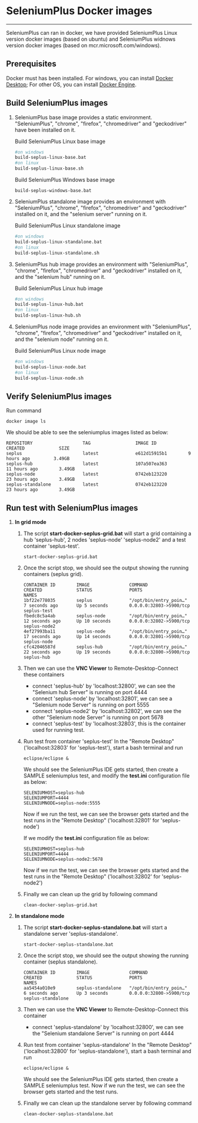 # SeleniumPlus Docker images
---
SeleniumPlus can ran in docker, we have provided SeleniumPlus Linux version docker images (based on ubuntu) 
and SeleniumPlus widnows version docker images (based on mcr.microsoft.com/windows).

## Prerequisites
Docker must has been installed. For windows, you can install [Docker Desktop](https://www.docker.com/products/docker-desktop);
For other OS, you can install [Docker Engine](https://docs.docker.com/engine/install/).

## Build SeleniumPlus images
1. SeleniumPlus base image provides a static environment. "SeleniumPlus", "chrome", "firefox", "chromedriver" and "geckodriver" have been installed on it.
   
   Build SeleniumPlus Linux base image
   ```bash
   #on windows
   build-seplus-linux-base.bat
   #on linux
   build-seplus-linux-base.sh
   ```

   Build SeleniumPlus Windows base image
   ```
   build-seplus-windows-base.bat
   ```   
   
2. SeleniumPlus standalone image provides an environment with "SeleniumPlus", "chrome", "firefox", "chromedriver" and "geckodriver" installed on it, and the "selenium server" running on it.
   
   Build SeleniumPlus Linux standalone image
   ```bash
   #on windows
   build-seplus-linux-standalone.bat
   #on linux
   build-seplus-linux-standalone.sh
   ```

3. SeleniumPlus hub image provides an environment with "SeleniumPlus", "chrome", "firefox", "chromedriver" and "geckodriver" installed on it, and the "selenium hub" running on it.
   
   Build SeleniumPlus Linux hub image
   ```bash
   #on windows
   build-seplus-linux-hub.bat
   #on linux
   build-seplus-linux-hub.sh
   ```

4. SeleniumPlus node image provides an environment with "SeleniumPlus", "chrome", "firefox", "chromedriver" and "geckodriver" installed on it, and the "selenium node" running on it.
   
   Build SeleniumPlus Linux node image
   ```bash
   #on windows
   build-seplus-linux-node.bat
   #on linux
   build-seplus-linux-node.sh
   ```

## Verify SeleniumPlus images

   Run command
   ```
   docker image ls
   ```   
   
   We should be able to see the seleniumplus images listed as below:
   ```
   REPOSITORY                   TAG                 IMAGE ID            CREATED             SIZE
   seplus                       latest              e612d15915b1        9 hours ago         3.49GB
   seplus-hub                   latest              107a507ea363        11 hours ago        3.49GB
   seplus-node                  latest              0742eb123220        23 hours ago        3.49GB
   seplus-standalone            latest              0742eb123220        23 hours ago        3.49GB
   ```
   
## Run test with SeleniumPlus images

1. **In grid mode** 
   1. The script **start-docker-seplus-grid.bat** will start a grid containing a hub 'seplus-hub', 2 nodes 'seplus-node' 'seplus-node2' and a test container 'seplus-test'.
      ```
      start-docker-seplus-grid.bat
      ```
   
   2. Once the script stop, we should see the output showing the running containers (seplus grid).
      ```
      CONTAINER ID        IMAGE               COMMAND                  CREATED             STATUS              PORTS                     NAMES
      1bf22e778035        seplus              "/opt/bin/entry_poin…"   7 seconds ago       Up 5 seconds        0.0.0.0:32803->5900/tcp   seplus-test
      fbedc8c5a4ab        seplus-node         "/opt/bin/entry_poin…"   12 seconds ago      Up 10 seconds       0.0.0.0:32802->5900/tcp   seplus-node2
      4ef27993ba11        seplus-node         "/opt/bin/entry_poin…"   17 seconds ago      Up 14 seconds       0.0.0.0:32801->5900/tcp   seplus-node
      cfc42046587d        seplus-hub          "/opt/bin/entry_poin…"   22 seconds ago      Up 19 seconds       0.0.0.0:32800->5900/tcp   seplus-hub
      ```
   
   3. Then we can use the **VNC Viewer** to Remote-Desktop-Connect these containers
      * connect 'seplus-hub' by 'localhost:32800', we can see the "Selenium hub Server" is running on port 4444 
      * connect 'seplus-node' by 'localhost:32801', we can see a "Selenium node Server" is running on port 5555  
      * connect 'seplus-node2' by 'localhost:32802', we can see the other "Selenium node Server" is running on port 5678
      * connect 'seplus-test' by 'localhost:32803', this is the container used for running test.
   
   4. Run test from container 'seplus-test' 
      In the "Remote Desktop" ('localhost:32803' for 'seplus-test'), start a bash terminal and run
      ```
      eclipse/eclipse &
      ```
      We should see the SeleniumPlus IDE gets started, then create a SAMPLE seleniumplus test, and modify the **test.ini** configuration file as below:
      
      ```
      SELENIUMHOST=seplus-hub
      SELENIUMPORT=4444
      SELENIUMNODE=seplus-node:5555
      ```
      Now if we run the test, we can see the browser gets started and the test runs in the "Remote Desktop" ('localhost:32801' for 'seplus-node')
      
      If we modify the **test.ini** configuration file as below:
      ```
      SELENIUMHOST=seplus-hub
      SELENIUMPORT=4444
      SELENIUMNODE=seplus-node2:5678
      ```
      Now if we run the test, we can see the browser gets started and the test runs in the "Remote Desktop" ('localhost:32802' for 'seplus-node2')
   5. Finally we can clean up the grid by following command
      ```
      clean-docker-seplus-grid.bat
      ```
2. **In standalone mode**    
   1. The script **start-docker-seplus-standalone.bat** will start a standalone server 'seplus-standalone'.
      ```
      start-docker-seplus-standalone.bat
      ```
   2. Once the script stop, we should see the output showing the running container (seplus standalone).
      ```
      CONTAINER ID        IMAGE               COMMAND                  CREATED             STATUS              PORTS                     NAMES
      aa5454a010e9        seplus-standalone   "/opt/bin/entry_poin…"   6 seconds ago       Up 3 seconds        0.0.0.0:32800->5900/tcp   seplus-standalone
      ```
   3. Then we can use the **VNC Viewer** to Remote-Desktop-Connect this container
      * connect 'seplus-standalone' by 'localhost:32800', we can see the "Selenium standalone Server" is running on port 4444       
 
   4. Run test from container 'seplus-standalone' 
      In the "Remote Desktop" ('localhost:32800' for 'seplus-standalone'), start a bash terminal and run
      ```
      eclipse/eclipse &
      ```
      We should see the SeleniumPlus IDE gets started, then create a SAMPLE seleniumplus test. Now if we run the test, we can see the browser gets started and the test runs.
      

   5. Finally we can clean up the standalone server by following command
      ```
      clean-docker-seplus-standalone.bat
      ```     
